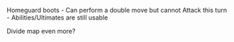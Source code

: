 Homeguard boots
    - Can perform a double move but cannot Attack this turn
    - Abilities/Ultimates are still usable


Divide map even more?

